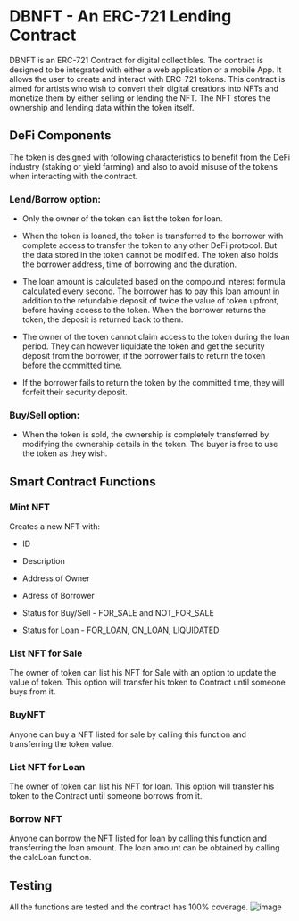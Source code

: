 # DBNFT - An ERC-721 Lending Contract

DBNFT is an ERC-721 Contract for digital collectibles. The contract is designed to be integrated with either a web application or a mobile App. It allows the user to create and interact with ERC-721 tokens. This contract is aimed for artists who wish to convert their digital creations into NFTs and monetize them by either selling or lending the NFT. The NFT stores the ownership and lending data within the token itself.

## DeFi Components

The token is designed with following characteristics to benefit from the DeFi industry (staking or yield farming) and also to avoid misuse of the tokens when interacting with the contract.

### Lend/Borrow option:

- Only the owner of the token can list the token for loan.

* When the token is loaned, the token is transferred to the borrower with complete access to transfer the token to any other DeFi protocol. But the data stored in the token cannot be modified. The token also holds the borrower address, time of borrowing and the duration.

- The loan amount is calculated based on the compound interest formula calculated every second. The borrower has to pay this loan amount in addition to the refundable deposit of twice the value of token upfront, before having access to the token. When the borrower returns the token, the deposit is returned back to them.

- The owner of the token cannot claim access to the token during the loan period. They can however liquidate the token and get the security deposit from the borrower, if the borrower fails to return the token before the committed time.

- If the borrower fails to return the token by the committed time, they will forfeit their security deposit.

### Buy/Sell option:

- When the token is sold, the ownership is completely transferred by modifying the ownership details in the token. The buyer is free to use the token as they wish.

## Smart Contract Functions

### Mint NFT

Creates a new NFT with:

- ID

* Description

* Address of Owner

* Adress of Borrower

* Status for Buy/Sell - FOR_SALE and NOT_FOR_SALE

* Status for Loan - FOR_LOAN, ON_LOAN, LIQUIDATED

### List NFT for Sale

The owner of token can list his NFT for Sale with an option to update the value of token. This option will transfer his token to Contract until someone buys from it.

### BuyNFT

Anyone can buy a NFT listed for sale by calling this function and transferring the token value.

### List NFT for Loan

The owner of token can list his NFT for loan. This option will transfer his token to the Contract until someone borrows from it.

### Borrow NFT

Anyone can borrow the NFT listed for loan by calling this function and transferring the loan amount. The loan amount can be obtained by calling the calcLoan function.

## Testing

All the functions are tested and the contract has 100% coverage.
![image](https://user-images.githubusercontent.com/45354395/114468132-003a2e00-9bb9-11eb-9663-9fa45b879ee2.png)
